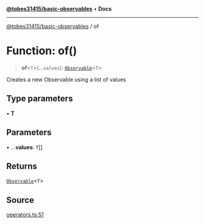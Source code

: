 [**@tobes31415/basic-observables**](../README.md) • **Docs**

***

[@tobes31415/basic-observables](../globals.md) / of

# Function: of()

> **of**\<`T`\>(...`values`): [`Observable`](../interfaces/Observable.md)\<`T`\>

Creates a new Observable using a list of values

## Type parameters

• **T**

## Parameters

• ...**values**: `T`[]

## Returns

[`Observable`](../interfaces/Observable.md)\<`T`\>

## Source

[operators.ts:51](https://github.com/tobes31415/basic-observables/blob/c3e2dc2c699ee60e9f4a58e029cf80562cb6c910/src/operators.ts#L51)
